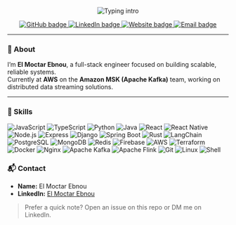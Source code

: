 <!-- Profile README for @elmoctarebnou -->

<!-- Header -->
<p align="center">
  <img src="https://readme-typing-svg.demolab.com?font=Inter&pause=1200&center=true&vCenter=true&width=700&lines=Hi%2C+I'm+El+Moctar+Ebnou;Full-stack+Software+Engineer;AWS+%7C+MSK+(Apache+Kafka)+%7C+Distributed+Systems" alt="Typing intro" />
</p>

<p align="center">
  <a href="https://github.com/elmoctarebnou">
    <img src="https://img.shields.io/badge/GitHub-@elmoctarebnou-181717?logo=github" alt="GitHub badge">
  </a>
  <!-- TODO: replace with your LinkedIn URL -->
  <a href="https://www.linkedin.com/in/YOUR-LINKEDIN">
    <img src="https://img.shields.io/badge/LinkedIn-El%20Moctar%20Ebnou-0A66C2?logo=linkedin&logoColor=white" alt="LinkedIn badge">
  </a>
  <!-- TODO: replace with your site/portfolio domain if you want -->
  <a href="https://YOUR-DOMAIN">
    <img src="https://img.shields.io/badge/Website-Portfolio-111827?logo=vercel" alt="Website badge">
  </a>
  <!-- TODO: replace with your email (or remove) -->
  <a href="mailto:YOUR.EMAIL@EXAMPLE.COM">
    <img src="https://img.shields.io/badge/Contact-Email-EB5424?logo=gmail&logoColor=white" alt="Email badge">
  </a>
</p>

---

### 👋 About
I’m **El Moctar Ebnou**, a full-stack engineer focused on building scalable, reliable systems.  
Currently at **AWS** on the **Amazon MSK (Apache Kafka)** team, working on distributed data streaming solutions.

---

### 🧰 Skills
<p>
  <!-- Languages -->
  <img alt="JavaScript" src="https://img.shields.io/badge/JavaScript-000?logo=javascript&logoColor=F7DF1E">
  <img alt="TypeScript" src="https://img.shields.io/badge/TypeScript-000?logo=typescript&logoColor=3178C6">
  <img alt="Python" src="https://img.shields.io/badge/Python-000?logo=python">
  <img alt="Java" src="https://img.shields.io/badge/Java-000?logo=openjdk">

  <!-- Web / Mobile -->
  <img alt="React" src="https://img.shields.io/badge/React-000?logo=react">
  <img alt="React Native" src="https://img.shields.io/badge/React%20Native-000?logo=react">
  <img alt="Node.js" src="https://img.shields.io/badge/Node.js-000?logo=node.js">
  <img alt="Express" src="https://img.shields.io/badge/Express-000?logo=express">

  <!-- Backends / Frameworks -->
  <img alt="Django" src="https://img.shields.io/badge/Django-000?logo=django">
  <img alt="Spring Boot" src="https://img.shields.io/badge/Spring%20Boot-000?logo=springboot">
  <img alt="Rust" src="https://img.shields.io/badge/Rust-000?logo=rust">
  <img alt="LangChain" src="https://img.shields.io/badge/LangChain-000?logo=chainlink&logoColor=white">

  <!-- Databases / Infra -->
  <img alt="PostgreSQL" src="https://img.shields.io/badge/PostgreSQL-000?logo=postgresql">
  <img alt="MongoDB" src="https://img.shields.io/badge/MongoDB-000?logo=mongodb">
  <img alt="Redis" src="https://img.shields.io/badge/Redis-000?logo=redis">
  <img alt="Firebase" src="https://img.shields.io/badge/Firebase-000?logo=firebase">

  <!-- Platform / DevOps -->
  <img alt="AWS" src="https://img.shields.io/badge/AWS-000?logo=amazon-aws">
  <img alt="Terraform" src="https://img.shields.io/badge/Terraform-000?logo=terraform">
  <img alt="Docker" src="https://img.shields.io/badge/Docker-000?logo=docker">
  <img alt="Nginx" src="https://img.shields.io/badge/Nginx-000?logo=nginx">

  <!-- Streaming / Data -->
  <img alt="Apache Kafka" src="https://img.shields.io/badge/Apache%20Kafka-000?logo=apachekafka">
  <img alt="Apache Flink" src="https://img.shields.io/badge/Apache%20Flink-000?logo=apacheflink">

  <!-- Tooling -->
  <img alt="Git" src="https://img.shields.io/badge/Git-000?logo=git">
  <img alt="Linux" src="https://img.shields.io/badge/Linux-000?logo=linux">
  <img alt="Shell" src="https://img.shields.io/badge/Shell%20Scripting-000?logo=gnubash">
</p>


### 📬 Contact
- **Name:** El Moctar Ebnou  
- **LinkedIn:** <!-- TODO: add your LinkedIn URL --> [El Moctar Ebnou]()

> Prefer a quick note? Open an issue on this repo or DM me on LinkedIn.

